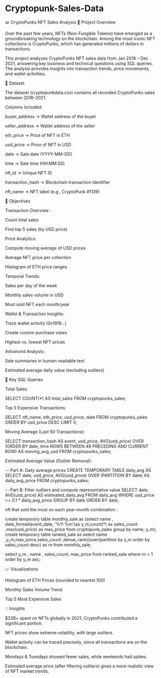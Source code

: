# Cryptopunk-Sales-Data
📊 CryptoPunks NFT Sales Analysis
📌 Project Overview

Over the past few years, NFTs (Non-Fungible Tokens) have emerged as a groundbreaking technology on the blockchain. Among the most iconic NFT collections is CryptoPunks, which has generated millions of dollars in transactions.

This project analyzes CryptoPunks NFT sales data from Jan 2018 – Dec 2021, answering key business and technical questions using SQL queries. The analysis provides insights into transaction trends, price movements, and wallet activities.

📂 Dataset

The dataset (cryptopunkdata.csv) contains all recorded CryptoPunks sales between 2018–2021.

Columns included:

buyer_address → Wallet address of the buyer

seller_address → Wallet address of the seller

eth_price → Price of NFT in ETH

usd_price → Price of NFT in USD

date → Sale date (YYYY-MM-DD)

time → Sale time (HH:MM:SS)

nft_id → Unique NFT ID

transaction_hash → Blockchain transaction identifier

nft_name → NFT label (e.g., CryptoPunk #1139)

🎯 Objectives

Transaction Overview :

Count total sales

Find top 5 sales (by USD price)

Price Analytics:

Compute moving average of USD prices

Average NFT price per collection

Histogram of ETH price ranges

Temporal Trends:

Sales per day of the week

Monthly sales volume in USD

Most sold NFT each month/year

Wallet & Transaction Insights:

Track wallet activity (0x1919...)

Create custom purchase views

Highest vs. lowest NFT prices

Advanced Analysis:

Sale summaries in human-readable text

Estimated average daily value (excluding outliers)

📜 Key SQL Queries

Total Sales:

SELECT COUNT(*) AS total_sales FROM cryptopunks_sales;


Top 5 Expensive Transactions:

SELECT nft_name, eth_price, usd_price, date
FROM cryptopunks_sales
ORDER BY usd_price DESC
LIMIT 5;


Moving Average (Last 50 Transactions):

SELECT transaction_hash AS event,
       usd_price,
       AVG(usd_price) OVER (ORDER BY date, time ROWS BETWEEN 49 PRECEDING AND CURRENT ROW) AS moving_avg_usd
FROM cryptopunks_sales;


Estimated Average Value (Outlier Removal):

-- Part A: Daily average prices
CREATE TEMPORARY TABLE daily_avg AS
SELECT date, usd_price,
       AVG(usd_price) OVER (PARTITION BY date) AS daily_avg_price
FROM cryptopunks_sales;

-- Part B: Filter outliers and compute representative value
SELECT date, AVG(usd_price) AS estimated_daily_avg
FROM daily_avg
WHERE usd_price >= 0.1 * daily_avg_price
GROUP BY date
ORDER BY date;


nft that sold the most on each year-month combination :

create temporary table monthly_sale as
(select name , date_format(event_date, '%Y-%m')as y_m,count(*) as sales_count ,max(usd_price) as  max_price from cryptopunk_sales group by name, y_m);
create temporary table ranked_sale as
select name ,y_m,max_price,sales_count ,dense_rank()over(partition by y_m order by sales_count desc) as rn from monthly_sale;

select y_m , name , sales_count, max_price from ranked_sale
where rn = 1
order by y_m asc;



📈 Visualizations

Histogram of ETH Prices (rounded to nearest 100)

Monthly Sales Volume Trend

Top 5 Most Expensive Sales


💡 Insights

$22B+ spent on NFTs globally in 2021; CryptoPunks contributed a significant portion.

NFT prices show extreme volatility, with large outliers.

Wallet activity can be traced precisely, since all transactions are on the blockchain.

Mondays & Tuesdays showed fewer sales, while weekends had spikes.

Estimated average price (after filtering outliers) gives a more realistic view of NFT market trends.
